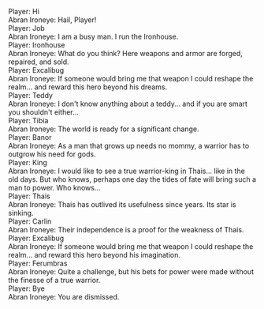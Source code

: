 Player: Hi  
Abran Ironeye: Hail, Player!  
Player: Job  
Abran Ironeye: I am a busy man. I run the Ironhouse.  
Player: Ironhouse  
Abran Ironeye: What do you think? Here weapons and armor are forged, repaired, and sold.  
Player: Excalibug  
Abran Ironeye: If someone would bring me that weapon I could reshape the realm... and reward this hero beyond his dreams.  
Player: Teddy  
Abran Ironeye: I don't know anything about a teddy... and if you are smart you shouldn't either...  
Player: Tibia  
Abran Ironeye: The world is ready for a significant change.  
Player: Banor  
Abran Ironeye: As a man that grows up needs no mommy, a warrior has to outgrow his need for gods.  
Player: King  
Abran Ironeye: I would like to see a true warrior-king in Thais... like in the old days. But who knows, perhaps one day the tides of fate will bring such a man to power. Who knows...  
Player: Thais  
Abran Ironeye: Thais has outlived its usefulness since years. Its star is sinking.  
Player: Carlin  
Abran Ironeye: Their independence is a proof for the weakness of Thais.  
Player: Excalibug  
Abran Ironeye: If someone would bring me that weapon I could reshape the realm... and reward this hero beyond his imagination.  
Player: Ferumbras  
Abran Ironeye: Quite a challenge, but his bets for power were made without the finesse of a true warrior.  
Player: Bye  
Abran Ironeye: You are dismissed.  
